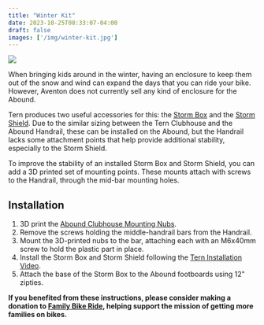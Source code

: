```yaml
---
title: "Winter Kit"
date: 2023-10-25T08:33:07-04:00
draft: false
images: ['/img/winter-kit.jpg']
---
```


<img src="/img/winter-kit.jpg">

When bringing kids around in the winter, having an enclosure to keep them out
of the snow and wind can expand the days that you can ride your bike. However,
Aventon does not currently sell any kind of enclosure for the Abound.

Tern produces two useful accessories for this: the [Storm Box](https://www.ternbicycles.com/us/accessories/471/storm-box) and the [Storm Shield](https://www.ternbicycles.com/us/accessories/473/storm-shield). Due to the similar sizing between the Tern Clubhouse and the Abound Handrail, these can be installed on the 
Abound, but the Handrail lacks some attachment points that help provide 
additional stability, especially to the Storm Shield.

To improve the stability of an installed Storm Box and Storm Shield, you can
add a 3D printed set of mounting points. These mounts attach with screws to
the Handrail, through the mid-bar mounting holes.

## Installation

1. 3D print the [Abound Clubhouse Mounting Nubs](https://www.printables.com/model/631824-aventon-abound-tern-gsd-clubhouse-mounting-nubs).
1. Remove the screws holding the middle-handrail bars from the Handrail.
2. Mount the 3D-printed nubs to the bar, attaching each with an M6x40mm screw
   to hold the plastic part in place.
3. Install the Storm Box and Storm Shield following the [Tern Installation 
   Video](https://www.youtube.com/watch?v=InSUGee75fM).
4. Attach the base of the Storm Box to the Abound footboards using 12" zipties.

**If you benefited from these instructions, please consider making a donation
to [Family Bike Ride](https://www.familybikeride.org/donate), helping support
the mission of getting more families on bikes.** 
